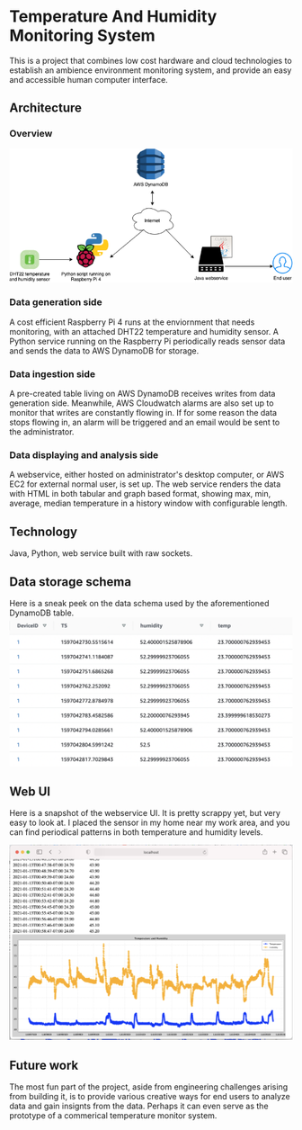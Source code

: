 # Temperature And Humidity Monitoring System
This is a project that combines low cost hardware and cloud technologies to establish an ambience environment monitoring system, and provide an easy and accessible 
human computer interface.

## Architecture

### Overview

![architecture](https://github.com/shuyuan6/TemperatureAndHumidity/blob/master/architecture.png?raw=true)


### Data generation side

A cost efficient Raspberry Pi 4 runs at the enviornment that needs monitoring, with an attached DHT22 temperature and humidity sensor. A Python service running on the Raspberry Pi periodically reads sensor data and sends the data to AWS DynamoDB for storage.

### Data ingestion side

A pre-created table living on AWS DynamoDB receives writes from data generation side. Meanwhile, AWS Cloudwatch alarms are also set up to monitor that writes are constantly flowing in. If for some reason the data stops flowing in, an alarm will be triggered and an email would be sent to the administrator.

### Data displaying and analysis side
A webservice, either hosted on administrator's desktop computer, or AWS EC2 for external normal user, is set up. The web service renders the data with HTML in both tabular and graph based format, showing max, min, average, median temperature in a history window with configurable length.

## Technology
Java, Python, web service built with raw sockets.

## Data storage schema
Here is a sneak peek on the data schema used by the aforementioned DynamoDB table.
![ddb](https://github.com/shuyuan6/TemperatureAndHumidity/blob/master/ddb_table.png?raw=true)

## Web UI
Here is a snapshot of the webservice UI. It is pretty scrappy yet, but very easy to look at. I placed the sensor in my home near my work area, and you can find periodical patterns in both temperature and humidity levels.

![webUI](https://github.com/shuyuan6/TemperatureAndHumidity/blob/master/web_ui.png?raw=true)

## Future work
The most fun part of the project, aside from engineering challenges arising from building it, is to provide various creative ways for end users to analyze data and gain insignts from the data. Perhaps it can even serve as the prototype of a commerical temperature monitor system.
